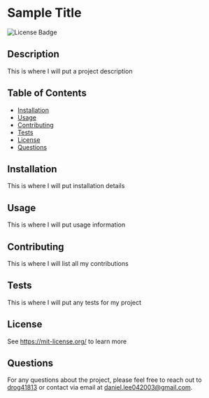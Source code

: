 # Sample Title
![License Badge](https://shields.io/badge/license-MIT-green)
## Description
This is where I will put a project description
## Table of Contents
- [Installation](#installation)
- [Usage](#usage)
- [Contributing](#contributing)
- [Tests](#tests)
- [License](#license)
- [Questions](#questions)
## Installation
This is where I will put installation details
## Usage
This is where I will put usage information
## Contributing
This is where I will list all my contributions
## Tests
This is where I will put any tests for my project
## License
See https://mit-license.org/ to learn more
## Questions
For any questions about the project, please feel free to reach out to [drog41813](https://github.com/drog41813) or contact via email at daniel.lee042003@gmail.com.
